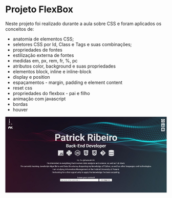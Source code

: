 # Projeto FlexBox

Neste projeto foi realizado durante a aula sobre CSS e foram aplicados os conceitos de:

* anatomia de elementos CSS;
* seletores CSS por Id, Class e Tags e suas combinações;
* propriedades de fontes 
* estilização externa de fontes
* medidas em, px, rem, fr, %, pc
* atributos color, background e suas propriedades
* elementos block, inline e inline-block
* display e position
* espaçamentos - margin, padding e element content
* reset css
* propriedades do flexbox - pai e filho
* animação com javascript
* bordas 
* houver


![Print do projeto pronto](https://github.com/PatrickFRR/Hiring-Coders-3/blob/main/Semana_0/cssProjetoFlexBox/imagemProjeto.jpg)
